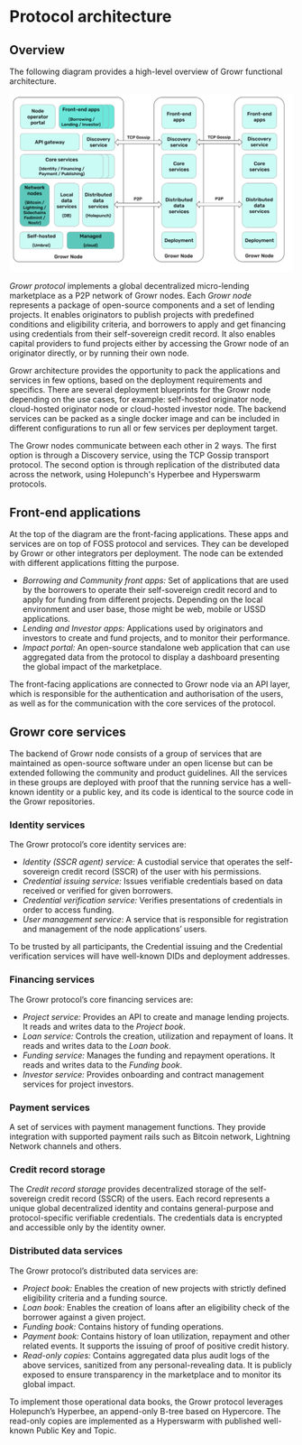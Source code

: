 # Protocol architecture

## Overview

The following diagram provides a high-level overview of Growr functional architecture.

![Architecture](../images/growr-architecture.svg)

_Growr protocol_ implements a global decentralized micro-lending marketplace as a P2P network of Growr nodes. Each _Growr node_ represents a package of open-source components and a set of lending projects. It enables originators to publish projects with predefined conditions and eligibility criteria, and borrowers to apply and get financing using credentials from their self-sovereign credit record. It also enables capital providers to fund projects either by accessing the Growr node of an originator directly, or by running their own node.

Growr architecture provides the opportunity to pack the applications and services in few options, based on the deployment requirements and specifics. There are several deployment blueprints for the Growr node depending on the use cases, for example: self-hosted originator node, cloud-hosted originator node or cloud-hosted investor node. The backend services can be packed as a single docker image and can be included in different configurations to run all or few services per deployment target.

The Growr nodes communicate between each other in 2 ways. The first option is through a Discovery service, using the TCP Gossip transport protocol. The second option is through replication of the distributed data across the network, using Holepunch's Hyperbee and Hyperswarm protocols.

## Front-end applications

At the top of the diagram are the front-facing applications. These apps and services are on top of FOSS protocol and services. They can be developed by Growr or other integrators per deployment. The node can be extended with different applications fitting the purpose.

- _Borrowing and Community front apps:_ Set of applications that are used by the borrowers to operate their self-sovereign credit record and to apply for funding from different projects. Depending on the local environment and user base, those might be web, mobile or USSD applications.
- _Lending and Investor apps:_ Applications used by originators and investors to create and fund projects, and to monitor their performance.
- _Impact portal:_ An open-source standalone web application that can use aggregated data from the protocol to display a dashboard presenting the global impact of the marketplace.

The front-facing applications are connected to Growr node via an API layer, which is responsible for the authentication and authorisation of the users, as well as for the communication with the core services of the protocol.

## Growr core services

The backend of Growr node consists of a group of services that are maintained as open-source software under an open license but can be extended following the community and product guidelines. All the services in these groups are deployed with proof that the running service has a well-known identity or a public key, and its code is identical to the source code in the Growr repositories.

### Identity services

The Growr protocol’s core identity services are:

- _Identity (SSCR agent) service:_ A custodial service that operates the self-sovereign credit record (SSCR) of the user with his permissions.
- _Credential issuing service:_ Issues verifiable credentials based on data received or verified for given borrowers.
- _Credential verification service:_ Verifies presentations of credentials in order to access funding.
- _User management service_: A service that is responsible for registration and management of the node applications’ users.

To be trusted by all participants, the Credential issuing and the Credential verification services will have well-known DIDs and deployment addresses.

### Financing services

The Growr protocol’s core financing services are:

- _Project service:_ Provides an API to create and manage lending projects. It reads and writes data to the _Project book_.
- _Loan service:_ Controls the creation, utilization and repayment of loans. It reads and writes data to the _Loan book_.
- _Funding service:_ Manages the funding and repayment operations. It reads and writes data to the _Funding book_.
- _Investor service:_ Provides onboarding and contract management services for project investors.

### Payment services

A set of services with payment management functions. They provide integration with supported payment rails such as Bitcoin network, Lightning Network channels and others.

### Credit record storage

The _Credit record storage_ provides decentralized storage of the self-sovereign credit record (SSCR) of the users. Each record represents a unique global decentralized identity and contains general-purpose and protocol-specific verifiable credentials. The credentials data is encrypted and accessible only by the identity owner.

### Distributed data services

The Growr protocol’s distributed data services are:

- _Project book:_ Enables the creation of new projects with strictly defined eligibility criteria and a funding source.
- _Loan book:_ Enables the creation of loans after an eligibility check of the borrower against a given project.
- _Funding book:_ Contains history of funding operations.
- _Payment book:_ Contains history of loan utilization, repayment and other related events. It supports the issuing of proof of positive credit history.
- _Read-only copies:_ Contains aggregated data plus audit logs of the above services, sanitized from any personal-revealing data. It is publicly exposed to ensure transparency in the marketplace and to monitor its global impact.

To implement those operational data books, the Growr protocol leverages Holepunch’s Hyperbee, an append-only B-tree based on Hypercore. The read-only copies are implemented as a Hyperswarm with published well-known Public Key and Topic.

<div style="page-break-after: always;"></div>
